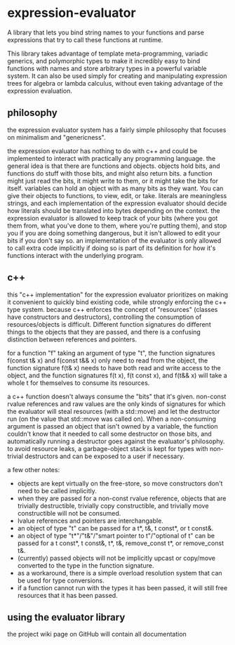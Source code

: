 # expression-evaluator
A library that lets you bind string names to your functions and parse expressions that try to call these functions at runtime.

This library takes advantage of template meta-programming, variadic generics, and polymorphic types to make it incredibly easy to bind functions with names and store arbitrary types in a powerful variable system.
It can also be used simply for creating and manipulating expression trees for algebra or lambda calculus, without even taking advantage of the expression evaluation.

## philosophy
the expression evaluator system has a fairly simple philosophy that focuses on minimalism and "genericness".

the expression evaluator has nothing to do with c++ and could be implemented to interact with practically any programming language. the general idea is that there are functions and objects. objects hold bits, and functions do stuff with those bits, and might also return bits. a function might just read the bits, it might write to them, or it might take the bits for itself.
variables can hold an object with as many bits as they want. You can give their objects to functions, to view, edit, or take.
literals are meaningless strings, and each implementation of the expression evaluator should decide how literals should be translated into bytes depending on the context.
the expression evaluator is allowed to keep track of your bits (where you got them from, what you've done to them, where you're putting them), and stop you if you are doing something dangerous, but it isn't allowed to edit your bits if you don't say so.
an implementation of the evaluator is only allowed to call extra code implicitly if doing so is part of its definition for how it's functions interact with the underlying program.

## c++
this "c++ implementation" for the expression evaluator prioritizes on making it convenient to quickly bind existing code, while strongly enforcing the c++ type system. because c++ enforces the concept of "resources" (classes have constructors and destructors), controlling the consumption of resources/objects is difficult. Different function signatures do different things to the objects that they are passed, and there is a confusing distinction between references and pointers.

for a function "f" taking an argument of type "t", the function signatures f(const t& x) and f(const t&& x) only need to read from the object, the function signature f(t& x) needs to have both read and write access to the object, and the function signatures f(t x), f(t const x), and f(t&& x) will take a whole t for themselves to consume its resources.

a c++ function doesn't always consume the "bits" that it's given. non-const rvalue references and raw values are the only kinds of signatures for which the evaluator will steal resources (with a std::move) and let the destructor run (on the value that std::move was called on). When a non-consuming argument is passed an object that isn't owned by a variable, the function couldn't know that it needed to call some destructor on those bits, and automatically running a destructor goes against the evaluator's philosophy. to avoid resource leaks, a garbage-object stack is kept for types with non-trivial destructors and can be exposed to a user if necessary.

a few other notes:
- objects are kept virtually on the free-store, so move constructors don't need to be called implicitly.
- when they are passed for a non-const rvalue reference, objects that are trivially destructible, trivially copy constructible, and trivially move constructible will not be consumed.
- lvalue references and pointers are interchangable.
- an object of type "t" can be passed for a t*, t&, t const*, or t const&. 
- an object of type "t*"/"t&"/"smart pointer to t"/"optional of t" can be passed for a t const*, t const&, t*, t&, remove_const t*, or remove_const t&.
- (currently) passed objects will not be implicitly upcast or copy/move converted to the type in the function signature.
- as a workaround, there is a simple overload resolution system that can be used for type conversions.
- if a function cannot run with the types it has been passed, it will still free resources that it has been passed.

## using the evaluator library
the project wiki page on GitHub will contain all documentation
